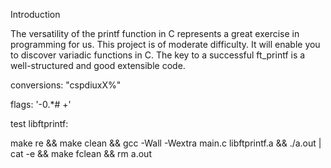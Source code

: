 Introduction

The versatility of the printf function in C represents a great exercise in programming for us. This project is of moderate difficulty. It will enable you to discover variadic functions in C.
The key to a successful ft_printf is a well-structured and good extensible code.

conversions:	"cspdiuxX%"

flags:	'-0.*# +'

test libftprintf:

make re && make clean && gcc -Wall -Wextra main.c libftprintf.a && ./a.out | cat -e && make fclean && rm a.out
